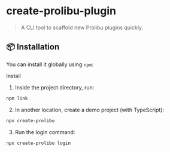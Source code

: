 # create-prolibu-plugin

> A CLI tool to scaffold new Prolibu plugins quickly.

## 📦 Installation

You can install it globally using `npm`:

Install

1. Inside the project directory, run:

```bash
npm link
```

2. In another location, create a demo project (with TypeScript):

```bash
npx create-prolibu
```

3. Run the login command:

```bash
npx create-prolibu login
```

